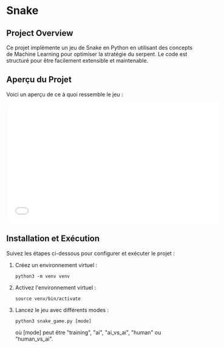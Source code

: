 # Snake

## Project Overview
Ce projet implémente un jeu de Snake en Python en utilisant des concepts de Machine Learning pour optimiser la stratégie du serpent. Le code est structuré pour être facilement extensible et maintenable.

## Aperçu du Projet
Voici un aperçu de ce à quoi ressemble le jeu :
<iframe width="560" height="315" src="SNAKE.mp4" frameborder="0" allowfullscreen></iframe>

## Installation et Exécution
Suivez les étapes ci-dessous pour configurer et exécuter le projet :

1. Créez un environnement virtuel :
   ```
   python3 -m venv venv
   ```
2. Activez l'environnement virtuel :
   ```
   source venv/bin/activate
   ```
3. Lancez le jeu avec différents modes :
   ```
   python3 snake_game.py [mode]
   ```
   où [mode] peut être "training", "ai", "ai_vs_ai", "human" ou "human_vs_ai".
